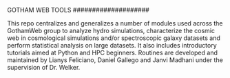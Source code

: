 GOTHAM WEB TOOLS
####################

This repo centralizes and generalizes a number of modules used across the GothamWeb group to analyze hydro simulations, characterize the cosmic web in cosmological 
simulations and/or spectroscopic galaxy datasets and perform statistical analysis on large datasets. It also includes introductory tutorials aimed at Python and HPC beginners.
Routines are developed and maintained by Lianys Feliciano, Daniel Gallego and Janvi Madhani under the supervision of Dr. Welker.


